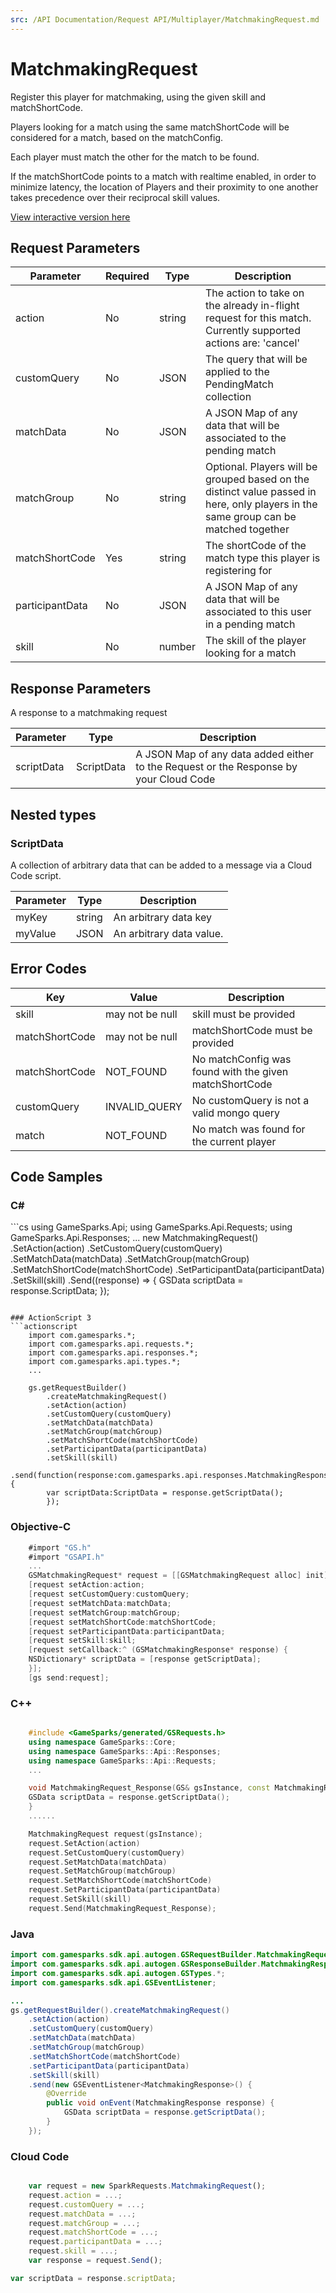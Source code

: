 ```yaml
---
src: /API Documentation/Request API/Multiplayer/MatchmakingRequest.md
---
```


# MatchmakingRequest


Register this player for matchmaking, using the given skill and matchShortCode.

Players looking for a match using the same matchShortCode will be considered for a match, based on the matchConfig.

Each player must match the other for the match to be found.

If the matchShortCode points to a match with realtime enabled, in order to minimize latency, the location of Players and their proximity to one another takes precedence over their reciprocal skill values.


<a href="https://api.gamesparks.net/#matchmakingrequest" target="_gsapi">View interactive version here</a>

## Request Parameters

Parameter | Required | Type | Description
--------- | -------- | ---- | -----------
action | No | string | The action to take on the already in-flight request for this match. Currently supported actions are: 'cancel'
customQuery | No | JSON | The query that will be applied to the PendingMatch collection
matchData | No | JSON | A JSON Map of any data that will be associated to the pending match
matchGroup | No | string | Optional. Players will be grouped based on the distinct value passed in here, only players in the same group can be matched together
matchShortCode | Yes | string | The shortCode of the match type this player is registering for
participantData | No | JSON | A JSON Map of any data that will be associated to this user in a pending match
skill | No | number | The skill of the player looking for a match

## Response Parameters


A response to a matchmaking request

Parameter | Type | Description
--------- | ---- | -----------
scriptData | ScriptData | A JSON Map of any data added either to the Request or the Response by your Cloud Code

## Nested types

### ScriptData

A collection of arbitrary data that can be added to a message via a Cloud Code script.

Parameter | Type | Description
--------- | ---- | -----------
myKey | string | An arbitrary data key
myValue | JSON | An arbitrary data value.

## Error Codes

Key | Value | Description
--------- | ----------- | -----------
skill | may not be null | skill must be provided
matchShortCode | may not be null | matchShortCode must be provided
matchShortCode | NOT_FOUND | No matchConfig was found with the given matchShortCode
customQuery | INVALID_QUERY | No customQuery is not a valid mongo query
match | NOT_FOUND | No match was found for the current player

## Code Samples

<h3>C#</h3>
```cs
	using GameSparks.Api;
	using GameSparks.Api.Requests;
	using GameSparks.Api.Responses;
	...
	new MatchmakingRequest()
		.SetAction(action)
		.SetCustomQuery(customQuery)
		.SetMatchData(matchData)
		.SetMatchGroup(matchGroup)
		.SetMatchShortCode(matchShortCode)
		.SetParticipantData(participantData)
		.SetSkill(skill)
		.Send((response) => {
		GSData scriptData = response.ScriptData;
		});

```

### ActionScript 3
```actionscript
	import com.gamesparks.*;
	import com.gamesparks.api.requests.*;
	import com.gamesparks.api.responses.*;
	import com.gamesparks.api.types.*;
	...

	gs.getRequestBuilder()
	    .createMatchmakingRequest()
		.setAction(action)
		.setCustomQuery(customQuery)
		.setMatchData(matchData)
		.setMatchGroup(matchGroup)
		.setMatchShortCode(matchShortCode)
		.setParticipantData(participantData)
		.setSkill(skill)
		.send(function(response:com.gamesparks.api.responses.MatchmakingResponse):void {
		var scriptData:ScriptData = response.getScriptData();
		});

```

### Objective-C
```objectivec
	#import "GS.h"
	#import "GSAPI.h"
	...
	GSMatchmakingRequest* request = [[GSMatchmakingRequest alloc] init];
	[request setAction:action;
	[request setCustomQuery:customQuery;
	[request setMatchData:matchData;
	[request setMatchGroup:matchGroup;
	[request setMatchShortCode:matchShortCode;
	[request setParticipantData:participantData;
	[request setSkill:skill;
	[request setCallback:^ (GSMatchmakingResponse* response) {
	NSDictionary* scriptData = [response getScriptData];
	}];
	[gs send:request];

```

### C++
```cpp

	#include <GameSparks/generated/GSRequests.h>
	using namespace GameSparks::Core;
	using namespace GameSparks::Api::Responses;
	using namespace GameSparks::Api::Requests;
	...

	void MatchmakingRequest_Response(GS& gsInstance, const MatchmakingResponse& response) {
	GSData scriptData = response.getScriptData();
	}
	......

	MatchmakingRequest request(gsInstance);
	request.SetAction(action)
	request.SetCustomQuery(customQuery)
	request.SetMatchData(matchData)
	request.SetMatchGroup(matchGroup)
	request.SetMatchShortCode(matchShortCode)
	request.SetParticipantData(participantData)
	request.SetSkill(skill)
	request.Send(MatchmakingRequest_Response);
```

### Java
```java
import com.gamesparks.sdk.api.autogen.GSRequestBuilder.MatchmakingRequest;
import com.gamesparks.sdk.api.autogen.GSResponseBuilder.MatchmakingResponse;
import com.gamesparks.sdk.api.autogen.GSTypes.*;
import com.gamesparks.sdk.api.GSEventListener;

...
gs.getRequestBuilder().createMatchmakingRequest()
	.setAction(action)
	.setCustomQuery(customQuery)
	.setMatchData(matchData)
	.setMatchGroup(matchGroup)
	.setMatchShortCode(matchShortCode)
	.setParticipantData(participantData)
	.setSkill(skill)
	.send(new GSEventListener<MatchmakingResponse>() {
		@Override
		public void onEvent(MatchmakingResponse response) {
			GSData scriptData = response.getScriptData();
		}
	});

```

### Cloud Code
```javascript

	var request = new SparkRequests.MatchmakingRequest();
	request.action = ...;
	request.customQuery = ...;
	request.matchData = ...;
	request.matchGroup = ...;
	request.matchShortCode = ...;
	request.participantData = ...;
	request.skill = ...;
	var response = request.Send();

var scriptData = response.scriptData;
```
